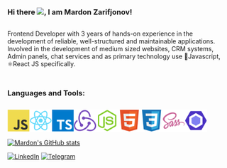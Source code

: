 ### Hi there <img src="https://raw.githubusercontent.com/MartinHeinz/MartinHeinz/master/wave.gif" width="30px">, I am Mardon Zarifjonov!
<div style="display:flex;flex-direction:column;gap:10px;margin-bottom:16px">
<p>Frontend Developer with 3 years of hands-on experience in the development of reliable, well-structured and maintainable applications. Involved in the development of medium sized websites, CRM systems, Admin panels, chat services and as primary technology use 🤯Javascript, ⚛️React JS specifically.</p>
<h3 align="left">Languages and Tools:</h3>
<div style="display:flex; gap-8px">
<img src="https://github.com/devicons/devicon/blob/master/icons/javascript/javascript-original.svg" alt="JavaScript Logo" width="50" height="50"/>
<img src="https://github.com/devicons/devicon/blob/master/icons/react/react-original.svg" alt="JavaScript Logo" width="50" height="50"/>
<img src="https://github.com/devicons/devicon/blob/master/icons/typescript/typescript-original.svg" alt="JavaScript Logo" width="50" height="50"/>
<img src="https://github.com/devicons/devicon/blob/master/icons/redux/redux-original.svg" alt="JavaScript Logo" width="50" height="50"/>
<img src="https://github.com/devicons/devicon/blob/master/icons/nodejs/nodejs-original.svg" alt="JavaScript Logo" width="50" height="50"/>

<img src="https://github.com/devicons/devicon/blob/master/icons/html5/html5-original.svg" alt="JavaScript Logo" width="50" height="50"/>
<img src="https://github.com/devicons/devicon/blob/master/icons/css3/css3-original.svg" alt="JavaScript Logo" width="50" height="50"/>
<img src="https://github.com/devicons/devicon/blob/master/icons/sass/sass-original.svg" alt="JavaScript Logo" width="50" height="50"/> 
<img src="https://github.com/devicons/devicon/blob/master/icons/eslint/eslint-original.svg" alt="JavaScript Logo" width="50" height="50"/>
  </div>
</div>

[![Mardon's GitHub stats](https://github-readme-stats.vercel.app/api?username=mardonzarifjonov&show_icons=true&theme=react)](https://github.com/anuraghazra/github-readme-stats)

[![LinkedIn](https://img.shields.io/badge/linkedin-%230077B5.svg?style=for-the-badge&logo=linkedin&logoColor=white)](https://www.linkedin.com/in/mardon-zarifjonov/)
[![Telegram](https://img.shields.io/badge/Telegram-2CA5E0?style=for-the-badge&logo=telegram&logoColor=white)](https://t.me/MardonZarifjonov)
<!--
**MardonZarifjonov/MardonZarifjonov** is a ✨ _special_ ✨ repository because its `README.md` (this file) appears on your GitHub profile.

Here are some ideas to get you started:

- 🔭 I’m currently working on ...
- 🌱 I’m currently learning ...
- 👯 I’m looking to collaborate on ...
- 🤔 I’m looking for help with ...
- 💬 Ask me about ...
- 📫 How to reach me: ...
- 😄 Pronouns: ...
- ⚡ Fun fact: ...
-->
